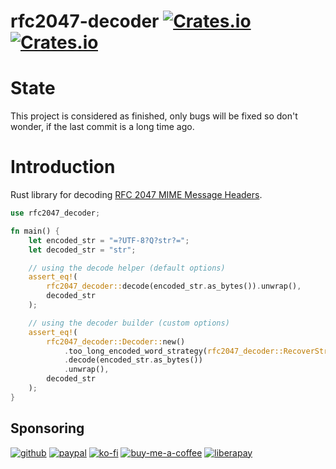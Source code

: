# rfc2047-decoder [![Crates.io](https://img.shields.io/crates/v/rfc2047-decoder?style=flat-square)](https://crates.io/crates/rfc2047-decoder) [![Crates.io](https://img.shields.io/crates/d/rfc2047-decoder?style=flat-square)](https://crates.io/crates/rfc2047-decoder)

# State
This project is considered as finished, only bugs will be fixed so don't wonder, if the last commit is
a long time ago.

# Introduction

Rust library for decoding [RFC 2047 MIME Message Headers](https://tools.ietf.org/html/rfc2047).

```rust
use rfc2047_decoder;

fn main() {
    let encoded_str = "=?UTF-8?Q?str?=";
    let decoded_str = "str";

    // using the decode helper (default options)
    assert_eq!(
        rfc2047_decoder::decode(encoded_str.as_bytes()).unwrap(),
        decoded_str
    );

    // using the decoder builder (custom options)
    assert_eq!(
        rfc2047_decoder::Decoder::new()
            .too_long_encoded_word_strategy(rfc2047_decoder::RecoverStrategy::Skip)
            .decode(encoded_str.as_bytes())
            .unwrap(),
        decoded_str
    );
}
```

## Sponsoring

[![github](https://img.shields.io/badge/-GitHub%20Sponsors-fafbfc?logo=GitHub%20Sponsors&style=flat-square)](https://github.com/sponsors/soywod)
[![paypal](https://img.shields.io/badge/-PayPal-0079c1?logo=PayPal&logoColor=ffffff&style=flat-square)](https://www.paypal.com/paypalme/soywod)
[![ko-fi](https://img.shields.io/badge/-Ko--fi-ff5e5a?logo=Ko-fi&logoColor=ffffff&style=flat-square)](https://ko-fi.com/soywod)
[![buy-me-a-coffee](https://img.shields.io/badge/-Buy%20Me%20a%20Coffee-ffdd00?logo=Buy%20Me%20A%20Coffee&logoColor=000000&style=flat-square)](https://www.buymeacoffee.com/soywod)
[![liberapay](https://img.shields.io/badge/-Liberapay-f6c915?logo=Liberapay&logoColor=222222&style=flat-square)](https://liberapay.com/soywod)

